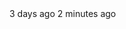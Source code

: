 <Badge color="dark" border>
  <ClockSolid class="w-2.5 h-2.5 me-1.5" />
  3 days ago
</Badge>
<Badge border>
  <ClockSolid class="text-primary-800 dark:text-primary-400 w-2.5 h-2.5 me-1.5" />
  2 minutes ago
</Badge>